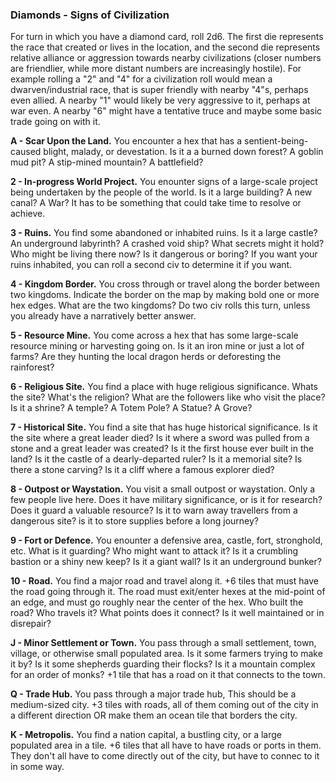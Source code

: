 ### **Diamonds** - Signs of Civilization

For turn in which you have a diamond card, roll 2d6. The first die represents the race that created or lives in the location, and the second die represents relative alliance or aggression towards nearby civilizations (closer numbers are friendlier, while more distant numbers are increasingly hostile). For example rolling a "2" and "4" for a civilization roll would mean a dwarven/industrial race, that is super friendly with nearby "4"s, perhaps even allied. A nearby "1" would likely be very aggressive to it, perhaps at war even. A nearby "6" might have a tentative truce and maybe some basic trade going on with it.

**A - Scar Upon the Land.** You encounter a hex that has a sentient-being-caused blight, malady, or devestation. Is it a a burned down forest? A goblin mud pit? A stip-mined mountain? A battlefield?

**2 - In-progress World Project.** You enounter signs of a large-scale project being undertaken by the people of the world. Is it a large building? A new canal? A War? It has to be something that could take time to resolve or achieve.

**3 - Ruins.** You find some abandoned or inhabited ruins. Is it a large castle? An underground labyrinth? A crashed void ship? What secrets might it hold? Who might be living there now? Is it dangerous or boring? If you want your ruins inhabited, you can roll a second civ to determine it if you want.

**4 - Kingdom Border.** You cross through or travel along the border between two kingdoms. Indicate the border on the map by making bold one or more hex edges. What are the two kingdoms? Do two civ rolls this turn, unless you already have a narratively better answer.

**5 - Resource Mine.** You come across a hex that has some large-scale resource mining or harvesting going on. Is it an iron mine or just a lot of farms? Are they hunting the local dragon herds or deforesting the rainforest?

**6 - Religious Site.** You find a place with huge religious significance. Whats the site? What's the religion? What are the followers like who visit the place? Is it a shrine? A temple? A Totem Pole? A Statue? A Grove?

**7 - Historical Site.** You find a site that has huge historical significance. Is it the site where a great leader died? Is it where a sword was pulled from a stone and a great leader was created? Is it the first house ever built in the land? Is it the castle of a dearly-departed ruler? Is it a memorial site? Is there a stone carving? Is it a cliff where a famous explorer died?

**8 - Outpost or Waystation.** You visit a small outpost or waystation. Only a few people live here. Does it have military significance, or is it for research? Does it guard a valuable resource? Is it to warn away travellers from a dangerous site? is it to store supplies before a long journey?

**9 - Fort or Defence.** You enounter a defensive area, castle, fort, stronghold, etc. What is it guarding? Who might want to attack it? Is it a crumbling bastion or a shiny new keep? Is it a giant wall? Is it an underground bunker?

**10 - Road.** You find a major road and travel along it. +6 tiles that must have the road going through it. The road must exit/enter hexes at the mid-point of an edge, and must go roughly near the center of the hex. Who built the road? Who travels it? What points does it connect? Is it well maintained or in disrepair?

**J - Minor Settlement or Town.** You pass through a small settlement, town, village, or otherwise small populated area. Is it some farmers trying to make it by? Is it some shepherds guarding their flocks? Is it a mountain complex for an order of monks? +1 tile that has a road on it that connects to the town.

**Q - Trade Hub.** You pass through a major trade hub, This should be a medium-sized city. +3 tiles with roads, all of them coming out of the city in a different direction OR make them an ocean tile that borders the city.

**K - Metropolis.** You find a nation capital, a bustling city, or a large populated area in a tile. +6 tiles that all have to have roads or ports in them. They don't all have to come directly out of the city, but have to connec to it in some way.